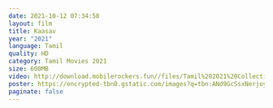 ```yaml
---
date: 2021-10-12 07:34:58
layout: film
title: Kaasav
year: "2021"
language: Tamil
quality: HD
category: Tamil Movies 2021
size: 600MB
video: http://download.mobilerockers.fun//files/Tamil%202021%20Collection/Kaasav%20(2021)/Kaasav%20(2021)%20Full%20Movies/Kaasav%20(2021)%20HDRip/Kaasav%20(2021)%20HDRip%20Single%20Part.mp4
poster: https://encrypted-tbn0.gstatic.com/images?q=tbn:ANd9GcSsxNerjoyeOQepCeA87pHM9nbHI5xptZIzqg&usqp=CAU
paginate: false
---
```


